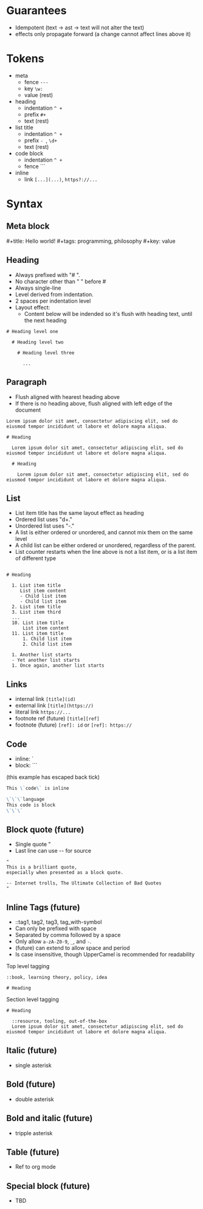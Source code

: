 # Guarantees

- Idempotent (text -> ast -> text will not alter the text)
- effects only propagate forward (a change cannot affect lines above it)

# Tokens

- meta
  - fence `---`
  - key `\w: `
  - value (rest)
- heading
  - indentation `^ +`
  - prefix `#+ `
  - text (rest)
- list title
  - indentation `^ +`
  - prefix `- `, `\d+ `
  - text (rest)
- code block
  - indentation `^ +`
  - fence ```
- inline
  - link `[...](...)`, `https?://...`

# Syntax

## Meta block

#+title: Hello world!
#+tags: programming, philosophy
#+key: value

## Heading

- Always prefixed with "# ".
- No character other than " " before #
- Always single-line
- Level derived from indentation.
- 2 spaces per indentation level
- Layout effect:
  - Content below will be indended so it's flush with heading text, until the next heading

```
# Heading level one

  # Heading level two

    # Heading level three

      ...
```

## Paragraph

- Flush aligned with hearest heading above
- If there is no heading above, flush aligned with left edge of the document

```
Lorem ipsum dolor sit amet, consectetur adipiscing elit, sed do eiusmod tempor incididunt ut labore et dolore magna aliqua.

# Heading

  Lorem ipsum dolor sit amet, consectetur adipiscing elit, sed do eiusmod tempor incididunt ut labore et dolore magna aliqua.

  # Heading

    Lorem ipsum dolor sit amet, consectetur adipiscing elit, sed do eiusmod tempor incididunt ut labore et dolore magna aliqua.
```

## List

- List item title has the same layout effect as heading
- Ordered list uses "d+."
- Unordered list uses "-."
- A list is either ordered or unordered, and cannot mix them on the same level
- A child list can be either ordered or unordered, regardless of the parent.
- List counter restarts when the line above is not a list item, or is a list item of different type

```

# Heading

  1. List item title
     List item content
     - Child list item
     - Child list item
  2. List item title
  3. List item third
  ...
  10. List item title
      List item content
  11. List item title
      1. Child list item
      2. Child list item

  1. Another list starts
  - Yet another list starts
  1. Once again, another list starts
```

## Links

- internal link `[title](id)`
- external link `[title](https://)`
- literal link `https://...`
- footnote ref (future) `[title][ref]`
- footnote (future) `[ref]: id` or `[ref]: https://`

## Code

- inline: `
- block: ```

(this example has escaped back tick)

```markdown
This \`code\` is inline

\`\`\`language
This code is block
\`\`\`
```

## Block quote (future)

- Single quote "
- Last line can use -- for source

```
"
This is a brilliant quote,
especially when presented as a block quote.

-- Internet trolls, The Ultimate Collection of Bad Quotes
"
```

## Inline Tags (future)

- ::tag1, tag2, tag3, tag_with-symbol
- Can only be prefixed with space
- Separated by comma followed by a space
- Only allow `a-zA-Z0-9`, `_`, and `-`.
- (future) can extend to allow space and period
- Is case insensitive, though UpperCamel is recommended for readability

Top level tagging

```
::book, learning theory, policy, idea

# Heading
```

Section level tagging

```
# Heading

  ::resource, tooling, out-of-the-box
  Lorem ipsum dolor sit amet, consectetur adipiscing elit, sed do eiusmod tempor incididunt ut labore et dolore magna aliqua.

```

## Italic (future)

- single asterisk

## Bold (future)

- double asterisk

## Bold and italic (future)

- tripple asterisk

## Table (future)

- Ref to org mode

## Special block (future)

- TBD
